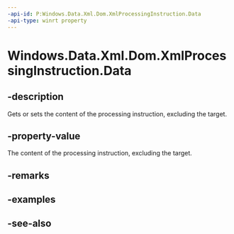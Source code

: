 ----api-id: P:Windows.Data.Xml.Dom.XmlProcessingInstruction.Data
-api-type: winrt property
---<!-- Property syntaxpublic string Data { get;  set; }--># Windows.Data.Xml.Dom.XmlProcessingInstruction.Data## -descriptionGets or sets the content of the processing instruction, excluding the target.## -property-valueThe content of the processing instruction, excluding the target.## -remarks## -examples## -see-also